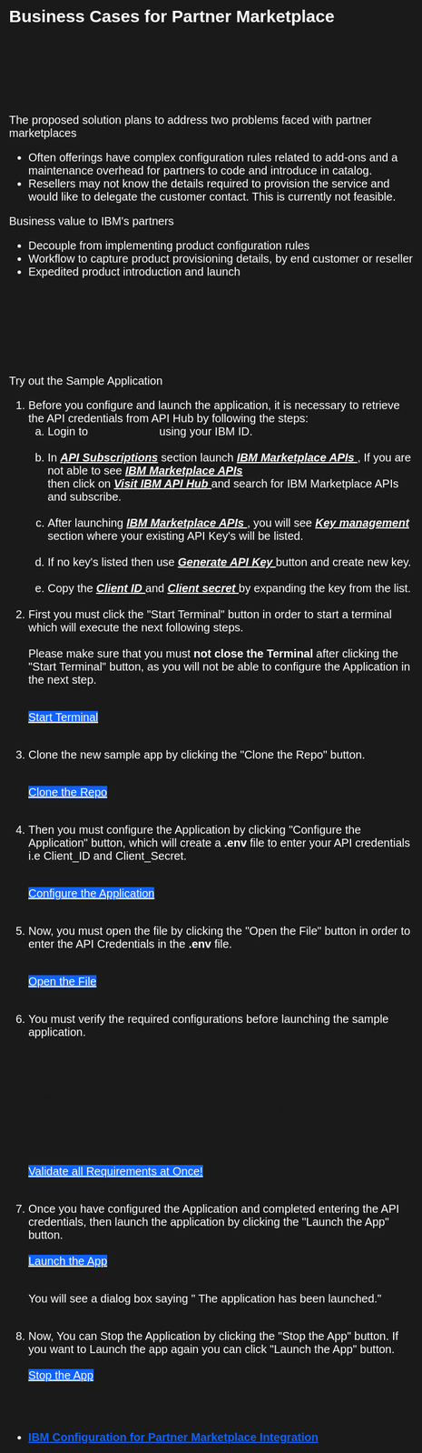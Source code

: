 <html>
<style>
html,div,body{
    background-color:#1a1a1a;
    font-family: 'IBM Plex Sans', sans-serif;
    font-size:20px;
}
.content h2,h3,h4
{
    font-family: 'IBM Plex Sans', sans-serif;
    background-color:#1a1a1a;
}
.content h2,p{
    color:#fff;
    font-family: 'IBM Plex Sans', sans-serif;
}
.content p{
  font-family: 'IBM Plex Sans', sans-serif;  
  font-size:20px;
  color: #fff;
}
pre{
    background-color:#d9dbde;
    color:#000;
    font-family: 'IBM Plex Sans', sans-serif;
    font:15px;
}
.content h4{
    color:#fff;
}
.content h6{
    font-family: 'IBM Plex Sans', sans-serif;
    background-color:#1a1a1a;
    color:#fff;
}
.content h3{
    font-family: 'IBM Plex Sans', sans-serif;
    color: #fff;
    background-color:#1a1a1a;
}
ul, ol,b{ 
    font-family: 'IBM Plex Sans', sans-serif;
    color: #fff;
}
#ul1{
  font-family: 'IBM Plex Sans', sans-serif;
    color: #fff;
    font-size:20px;
}
.button.is-dark.is-medium {
  font-family: 'IBM Plex Sans', sans-serif;
  background-color: #0f62fe;
  border-color: #0f62fe;
  color: #fff;
}
.button.is-dark.is-medium:hover {
  font-family: 'IBM Plex Sans', sans-serif;
  background-color: #0f62fe;
  border-color: #0f62fe;
  color: #fff;
}
.title.is-3{
  font-family: 'IBM Plex Sans', sans-serif;
  color:#fff;
}
.subtitle.is-4{
    font-family: 'IBM Plex Sans', sans-serif;
    color:#fff;
}
ol,ul,li{
  font-size:20px;
  color: #fff;
}
.tag.is-light.is-normal{
    background-color: #79a4f2;
    font-family: 'IBM Plex Mono', sans-serif;
    radius: 3px;
}
.user_exp{
  font-family: 'IBM Plex Sans', sans-serif;
  font-size:20px;
  font-weight:bold;
  color:#0f62fe;
}
</style>

<body style="font-family: 'IBM Plex Sans', sans-serif;background-color:#1a1a1a;">
<div style="font-family: 'IBM Plex Sans', sans-serif;background-color:#1a1a1a;">
<h2 class="title is-3 ">Business Cases for Partner Marketplace</h2>

<br/><br/>

<h3>Business Value </h3>

<p>The proposed solution plans to address two problems faced with partner marketplaces</p>
<ul id="ul1">
<li>Often offerings have complex configuration rules related to add-ons and a maintenance overhead for partners to code and introduce in catalog.</li>
<li>Resellers may not know the details required to provision the service and would like to delegate the customer contact. This is currently not feasible.</li>
</ul>

<p>Business value to IBM's partners<br/>
<ul>
<li>Decouple  from implementing  product configuration  rules</li>
<li>Workflow to capture product  provisioning  details,  by end  customer or reseller</li>
<li>Expedited  product  introduction  and launch</li>
</ul>
</p><br/>

<h3>Sample Application</h3>
<br/>
<p>Try out the Sample Application</p>

<ol>

<li>Before you configure and launch the application, it is necessary to retrieve the API credentials from API Hub by following the steps:<br>
<ol type='a'>
<li>Login to <a title= "IBM API Hub" href="https://developer.sl.bluecloud.ibm.com/sso/displayname?lang=en_US&d=https%3A%2F%2Fdeveloper.sl.bluecloud.ibm.com%2Fprofile%2Fmyapis%2F">IBM API Hub</a> using your IBM ID.</li><br>

<li>In  <u><i><b> API Subscriptions</b></i></u>  section launch  <u><i><b> IBM Marketplace APIs </b></i></u> , If you are not able to see <u><i><b> IBM Marketplace APIs </b></i></u><br>then click on <u><i><b> Visit IBM API Hub </b></i></u> and search for IBM Marketplace APIs and subscribe.</li><br>
<li>After launching <u><i><b> IBM Marketplace APIs </b></i></u> , you will see <u><i><b> Key management </b></i></u> section where your existing API Key's will be listed.</li><br>

<li>If no key's listed then use <u><i><b> Generate API Key </b></i></u> button and create new key.</li><br>

<li>Copy the <u><i><b> Client ID </b></i></u> and <u><i><b> Client secret </b></i></u> by expanding the key from the list.</li>
</ol><br>

<li> First you must click the "Start Terminal" button in order to start a terminal which will execute the next following steps.<br><br>
Please make sure that you must <b>not close the Terminal</b> after clicking the "Start Terminal" button, as you will not be able to configure the Application in the next step.</li><br>

<a class="button is-dark is-medium" title="Start Terminal" href="didact://?commandId=terminal-for-nodejs-container:new">Start Terminal</a><br><br>

<li>Clone the new sample app by clicking the "Clone the Repo" button. </li><br>

<a class="button is-dark is-medium" title="Clone the repositry" href='didact://?commandId=vscode.didact.sendNamedTerminalAString&text=nodejs%20terminal%201$$cd%20%2Fprojects%20%26%26%20git%20clone%20-b%20playground%20https%3A%2F%2Fgithub.ibm.com%2Fdigital-marketplace%2Fipm-pivot.git' >Clone the Repo</a>
<br><br>

<li>Then you must configure the Application by clicking "Configure the Application" button, which will create a <b>.env</b> file to enter your API credentials i.e Client_ID and Client_Secret.</li><br/>

<a class="button is-dark is-medium" title="Configure the Appilication" href="didact://?commandId=vscode.didact.sendNamedTerminalAString&text=nodejs%20terminal%201$$cd%20ipm-pivot%20%26%26%20cp%20%20.env.stage%20.env%20%26%26%20npm%20install%20%26%26%20npm%20install%20--save-dev%20nodemon&completion=The%20.env%20file%20is%20created">Configure the Application</a><br><br>

<li>Now, you must open the file by clicking the  "Open the File" button in order to enter the API Credentials in the <b>.env</b> file.</li>
<br>

<a class="button is-dark is-medium" title="Open the File" href="didact://?commandId=file-search.openFile&projectFilePath=ipm-pivot/.env">Open the File</a>
<br><br>

<li>You must verify the required configurations before launching the sample application.</li><br><br>

| Requirement (Click to Verify)  | Status |
| :--- | :--- |
| [Check if Node exists on CLI](didact://?commandId=vscode.didact.cliCommandSuccessful&text=node-status$$npm%20--version%20%26%26%20node%20--version "Ensure that Node is available at the command line"){.didact} | *Status: unknown*{#node-status} | 
| [Check if .env exists on CLI](didact://?commandId=vscode.didact.cliCommandSuccessful&text=file-status$$%5B%20-f%20%2Fprojects%2Fipm-pivot%2F.env%20%5D%20%26%26%20echo%20%24%3F "Ensure that .env file is available in the folder"){.didact}| *Status: unknown*{#file-status} |
| [Check if the credentials are valid and exists on CLI](didact://?commandId=vscode.didact.cliCommandSuccessful&text=cred-status$$grep%20-c%20%27CLIENT_ID%3D%5Ba-zA-z0-9%5D%27%20%2Fprojects%2Fipm-pivot%2F.env%20%26%26%20grep%20-c%20%27CLIENT_SECRET%3D%5Ba-zA-z0-9%5D%27%20%2Fprojects%2Fipm-pivot%2F.env%20%26%26%20echo%20%24%3F "Ensure that the credentials do exist."){.didact}| *Status: unknown*{#cred-status} |


<br>

<a class="button is-dark is-medium" href='didact://?commandId=vscode.didact.validateAllRequirements' title='Validate all requirements!'>Validate all Requirements at Once!</a>
<br><br>

<li> Once you have configured the Application and completed entering the API credentials, then launch the application by clicking the "Launch the App" button.</li><br/>
<a class="button is-dark is-medium" title="Launch the Application" href="didact://?commandId=vscode.didact.sendNamedTerminalAString&text=nodejs%20terminal%201$$ps -ef| grep 'npm\|./bin/www' | awk 'NR==1 || NR==2 || NR==3 || NR==4{print $2}'| xargs kill -9;npm%20run%20start-dev&completion=The%20application%20has%20been%20launched.">Launch the App</a><br><br>

<p>You will see a dialog box saying " The application has been launched." </p><br>


<li>Now, You can Stop the Application by clicking the "Stop the App" button. If you want to Launch the app again you can click "Launch the App" button.</li><br>
<a class="button is-dark is-medium" title="Stop the app" href="didact://?commandId=vscode.didact.sendNamedTerminalCtrlC&text=nodejs%20terminal%201$$npm%20run%20start-dev" >Stop the App</a>
<br><br>

</ol>
<br/>



<ul>
<li>
<a class="user_exp" title="IBM Configuration for Partner Marketplace Integration" href="didact://?commandId=vscode.didact.startDidact&projectFilePath=/ipm-pivot/Readme2.didact.md">IBM Configuration for Partner Marketplace Integration
<span class="icon">
    <i class="fas fa-arrow-right is-large"></i>
  </span>
</a>
</li>
</ul>


<br><br><br>



</div>
</body>
</html>


